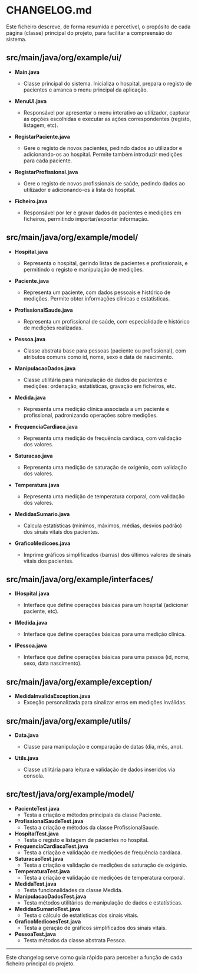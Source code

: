 # CHANGELOG.md

Este ficheiro descreve, de forma resumida e percetível, o propósito de cada página (classe) principal do projeto, para facilitar a compreensão do sistema.

## src/main/java/org/example/ui/

- **Main.java**
  - Classe principal do sistema. Inicializa o hospital, prepara o registo de pacientes e arranca o menu principal da aplicação.

- **MenuUI.java**
  - Responsável por apresentar o menu interativo ao utilizador, capturar as opções escolhidas e executar as ações correspondentes (registo, listagem, etc).

- **RegistarPaciente.java**
  - Gere o registo de novos pacientes, pedindo dados ao utilizador e adicionando-os ao hospital. Permite também introduzir medições para cada paciente.

- **RegistarProfissional.java**
  - Gere o registo de novos profissionais de saúde, pedindo dados ao utilizador e adicionando-os à lista do hospital.

- **Ficheiro.java**
  - Responsável por ler e gravar dados de pacientes e medições em ficheiros, permitindo importar/exportar informação.

## src/main/java/org/example/model/

- **Hospital.java**
  - Representa o hospital, gerindo listas de pacientes e profissionais, e permitindo o registo e manipulação de medições.

- **Paciente.java**
  - Representa um paciente, com dados pessoais e histórico de medições. Permite obter informações clínicas e estatísticas.

- **ProfissionalSaude.java**
  - Representa um profissional de saúde, com especialidade e histórico de medições realizadas.

- **Pessoa.java**
  - Classe abstrata base para pessoas (paciente ou profissional), com atributos comuns como id, nome, sexo e data de nascimento.

- **ManipulacaoDados.java**
  - Classe utilitária para manipulação de dados de pacientes e medições: ordenação, estatísticas, gravação em ficheiros, etc.

- **Medida.java**
  - Representa uma medição clínica associada a um paciente e profissional, padronizando operações sobre medições.

- **FrequenciaCardiaca.java**
  - Representa uma medição de frequência cardíaca, com validação dos valores.

- **Saturacao.java**
  - Representa uma medição de saturação de oxigénio, com validação dos valores.

- **Temperatura.java**
  - Representa uma medição de temperatura corporal, com validação dos valores.

- **MedidasSumario.java**
  - Calcula estatísticas (mínimos, máximos, médias, desvios padrão) dos sinais vitais dos pacientes.

- **GraficoMedicoes.java**
  - Imprime gráficos simplificados (barras) dos últimos valores de sinais vitais dos pacientes.

## src/main/java/org/example/interfaces/

- **IHospital.java**
  - Interface que define operações básicas para um hospital (adicionar paciente, etc).

- **IMedida.java**
  - Interface que define operações básicas para uma medição clínica.

- **IPessoa.java**
  - Interface que define operações básicas para uma pessoa (id, nome, sexo, data nascimento).

## src/main/java/org/example/exception/

- **MedidaInvalidaException.java**
  - Exceção personalizada para sinalizar erros em medições inválidas.

## src/main/java/org/example/utils/

- **Data.java**
  - Classe para manipulação e comparação de datas (dia, mês, ano).

- **Utils.java**
  - Classe utilitária para leitura e validação de dados inseridos via consola.

## src/test/java/org/example/model/

- **PacienteTest.java**
  - Testa a criação e métodos principais da classe Paciente.
- **ProfissionalSaudeTest.java**
  - Testa a criação e métodos da classe ProfissionalSaude.
- **HospitalTest.java**
  - Testa o registo e listagem de pacientes no hospital.
- **FrequenciaCardiacaTest.java**
  - Testa a criação e validação de medições de frequência cardíaca.
- **SaturacaoTest.java**
  - Testa a criação e validação de medições de saturação de oxigénio.
- **TemperaturaTest.java**
  - Testa a criação e validação de medições de temperatura corporal.
- **MedidaTest.java**
  - Testa funcionalidades da classe Medida.
- **ManipulacaoDadosTest.java**
  - Testa métodos utilitários de manipulação de dados e estatísticas.
- **MedidasSumarioTest.java**
  - Testa o cálculo de estatísticas dos sinais vitais.
- **GraficoMedicoesTest.java**
  - Testa a geração de gráficos simplificados dos sinais vitais.
- **PessoaTest.java**
  - Testa métodos da classe abstrata Pessoa.

---

Este changelog serve como guia rápido para perceber a função de cada ficheiro principal do projeto.
